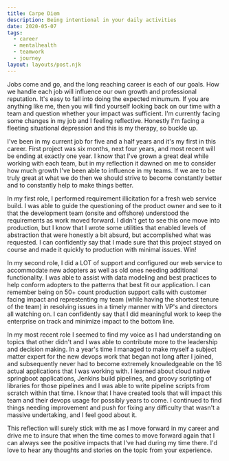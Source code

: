 ```yaml
---  
title: Carpe Diem  
description: Being intentional in your daily activities  
date: 2020-05-07  
tags:  
  - career  
  - mentalhealth  
  - teamwork  
  - journey
layout: layouts/post.njk  
---  
```


Jobs come and go, and the long reaching career is each of our goals. How we handle each job will influence our own growth and professional reputation. It's easy to fall into doing the expected minumum. If you are anything like me, then you will find yourself looking back on our time with a team and question whether your impact was sufficient. I'm currently facing some changes in my job and I feeling reflective. Honestly I'm facing a fleeting situational depression and this is my therapy, so buckle up.

I've been in my current job for five and a half years and it's my first in this career. First project was six months, next four years, and most recent will be ending at exactly one year. I know that I've grown a great deal while working with each team, but in my reflection it dawned on me to consider how much growth I've been able to influence in my teams. If we are to be truly great at what we do then we should strive to become constantly better and to constantly help to make things better.

In my first role, I performed requirement illicitation for a fresh web service build. I was able to guide the questioning of the product owner and see to it that the development team (onsite and offshore) understood the requirements as work moved forward. I didn't get to see this one move into production, but I know that I wrote some utilities that enabled levels of abstraction that were honestly a bit absurd, but accomplished what was requested. I can confidently say that I made sure that this project stayed on course and made it quickly to production with minimal issues. Win!

In my second role, I did a LOT of support and configured our web service to accommodate new adopters as well as old ones needing additional functionality. I was able to assist with data modeling and best practices to help conform adopters to the patterns that best fit our application. I can remember being on 50+ count production support calls with customer facing impact and represtenting my team (while having the shortest tenure of the team) in resolving issues in a timely manner with VP's and directors all watching on. I can confidently say that I did meaningful work to keep the enterprise on track and minimize impact to the bottom line. 

In my most recent role I seemed to find my voice as I had understanding on topics that other didn't and I was able to contribute more to the leadership and decision making. In a year's time I managed to make myself a subject matter expert for the new devops work that began not long after I joined, and subsequently never had to become extremely knowledgeable on the 16 actual applications that I was working with. I learned about cloud native springboot applications, Jenkins build pipelines, and groovy scripting of libraries for those pipelines and I was able to write pipeline scripts from scratch within that time. I know that I have created tools that will impact this team and their devops usage for possibly years to come. I continued to find things needing improvement and push for fixing any difficulty that wasn't a massive undertaking, and I feel good about it. 

This reflection will surely stick with me as I move forward in my career and drive me to insure that when the time comes to move forward again that I can always see the positive impacts that I've had during my time there. I'd love to hear any thoughts and stories on the topic from your experience.